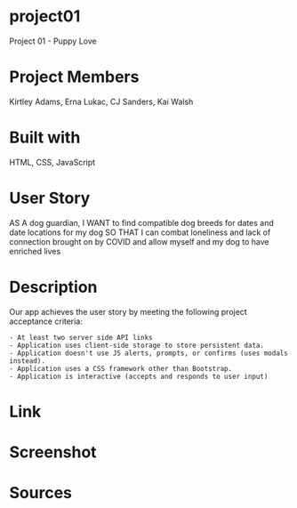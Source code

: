 # project01
Project 01 - Puppy Love 

# Project Members
Kirtley Adams, Erna Lukac, CJ Sanders, Kai Walsh

# Built with
HTML, CSS, JavaScript

# User Story
AS A dog guardian, 
I WANT to find compatible dog breeds for dates and date locations for my dog 
SO THAT I can combat loneliness and lack of connection brought on by COVID and allow myself and my dog to have enriched lives 

# Description

Our app achieves the user story by meeting the following project acceptance criteria: 

    - At least two server side API links 
    - Application uses client-side storage to store persistent data.
    - Application doesn't use JS alerts, prompts, or confirms (uses modals instead).
    - Application uses a CSS framework other than Bootstrap.
    - Application is interactive (accepts and responds to user input)


# Link

# Screenshot 

# Sources 